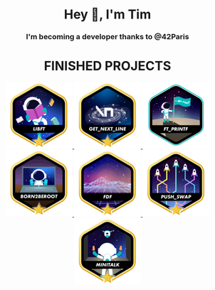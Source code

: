 <h1 align="center">Hey 👋, I'm Tim</h1>

<h3 align="center">I'm becoming a developer thanks to @42Paris</h3>

###

<h1 align="center">FINISHED PROJECTS</h1>

<p align="center">
  <a href="https://github.com/Trolent/libft-project">
    <img height="150" src="https://github.com/Trolent/Trolent/blob/e2a84c046e74211bac5266747ef54d4af820baf6/Badges/libftm.png" title="libft: 125/100" />
  </a>
  <a href="https://github.com/Trolent/Get-next-line">
    <img height="150" src="https://github.com/Trolent/Trolent/blob/e2a84c046e74211bac5266747ef54d4af820baf6/Badges/get_next_linem.png" title="get_next_line: 125/100" />
  </a>
  <a href="https://github.com/Trolent/ft_printf">
    <img height="150" src="https://github.com/Trolent/Trolent/blob/e2a84c046e74211bac5266747ef54d4af820baf6/Badges/ft_printfe.png" title="printf: 100/100" />
  </a>
  <a href="https://github.com/Trolent/Born2beroot">
    <img height="150" src="https://github.com/Trolent/Trolent/blob/e2a84c046e74211bac5266747ef54d4af820baf6/Badges/born2berootm.png" title="Born2Beroot: 125/100" />
  </a>
  <a href="https://github.com/Trolent/FdF">
    <img height="150" src="https://github.com/Trolent/Trolent/blob/e2a84c046e74211bac5266747ef54d4af820baf6/Badges/fdfm.png" title="Fil_de_fer: 125/100" />
  </a>
  <a href="https://github.com/Trolent/Push_Swap">
    <img height="150" src="https://github.com/Trolent/Trolent/blob/e2a84c046e74211bac5266747ef54d4af820baf6/Badges/push_swapm.png" title="push_swap: 125/100" />
  </a>
  <a href="https://github.com/Trolent/Minitalk">
    <img height="150" src="https://github.com/Trolent/Trolent/blob/e2a84c046e74211bac5266747ef54d4af820baf6/Badges/minitalkm.png" title="minitalk: 125/100" />
  </a>
</p>



<!--
**Trolent/Trolent** is a ✨ _special_ ✨ repository because its `README.md` (this file) appears on your GitHub profile.

Here are some ideas to get you started:

- 🔭 I’m currently working on ...
- 🌱 I’m currently learning ...
- 👯 I’m looking to collaborate on ...
- 🤔 I’m looking for help with ...
- 💬 Ask me about ...
- 📫 How to reach me: ...
- 😄 Pronouns: ...
- ⚡ Fun fact: ...
-->
